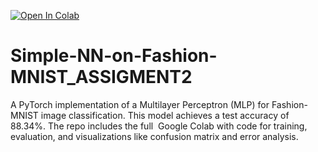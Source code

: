 [![Open In Colab](https://colab.research.google.com/assets/colab-badge.svg)](https://colab.research.google.com/github/Shaimaa307/Simple-NN-on-Fashion-MNIST_ASSIGMENT2/blob/main/Simple_NN_on_Fashion_MNIST.ipynb)
# Simple-NN-on-Fashion-MNIST_ASSIGMENT2
A PyTorch implementation of a Multilayer Perceptron (MLP) for Fashion-MNIST image classification. This model achieves a test accuracy of 88.34%. The repo includes the full  Google Colab with code for training, evaluation, and visualizations like confusion matrix and error analysis.
